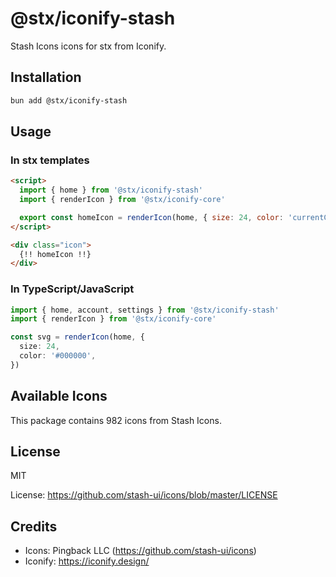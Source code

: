 # @stx/iconify-stash

Stash Icons icons for stx from Iconify.

## Installation

```bash
bun add @stx/iconify-stash
```

## Usage

### In stx templates

```html
<script>
  import { home } from '@stx/iconify-stash'
  import { renderIcon } from '@stx/iconify-core'

  export const homeIcon = renderIcon(home, { size: 24, color: 'currentColor' })
</script>

<div class="icon">
  {!! homeIcon !!}
</div>
```

### In TypeScript/JavaScript

```typescript
import { home, account, settings } from '@stx/iconify-stash'
import { renderIcon } from '@stx/iconify-core'

const svg = renderIcon(home, {
  size: 24,
  color: '#000000',
})
```

## Available Icons

This package contains 982 icons from Stash Icons.

## License

MIT

License: https://github.com/stash-ui/icons/blob/master/LICENSE

## Credits

- Icons: Pingback LLC (https://github.com/stash-ui/icons)
- Iconify: https://iconify.design/
